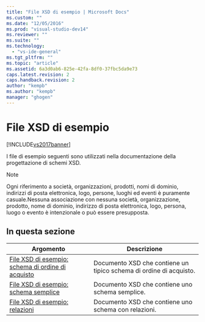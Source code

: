 ```yaml
---
title: "File XSD di esempio | Microsoft Docs"
ms.custom: ""
ms.date: "12/05/2016"
ms.prod: "visual-studio-dev14"
ms.reviewer: ""
ms.suite: ""
ms.technology: 
  - "vs-ide-general"
ms.tgt_pltfrm: ""
ms.topic: "article"
ms.assetid: 6a3d0ab6-825e-42fa-8df0-37fbc5da9e73
caps.latest.revision: 2
caps.handback.revision: 2
author: "kempb"
ms.author: "kempb"
manager: "ghogen"
---
```

# File XSD di esempio
[!INCLUDE[vs2017banner](../code-quality/includes/vs2017banner.md)]

I file di esempio seguenti sono utilizzati nella documentazione della progettazione di schemi XSD.  
  
> [!NOTE]
>  Ogni riferimento a società, organizzazioni, prodotti, nomi di dominio, indirizzi di posta elettronica, logo, persone, luoghi ed eventi è puramente casuale.Nessuna associazione con nessuna società, organizzazione, prodotto, nome di dominio, indirizzo di posta elettronica, logo, persona, luogo o evento è intenzionale o può essere presupposta.  
  
## In questa sezione  
  
|Argomento|Descrizione|  
|---------------|-----------------|  
|[File XSD di esempio: schema di ordine di acquisto](../xml-tools/sample-xsd-file-purchase-order-schema.md)|Documento XSD che contiene un tipico schema di ordine di acquisto.|  
|[File XSD di esempio: schema semplice](../xml-tools/sample-xsd-file-simple-schema.md)|Documento XSD che contiene uno schema semplice.|  
|[File XSD di esempio: relazioni](../xml-tools/sample-xsd-file-relationships.md)|Documento XSD che contiene uno schema con relazioni.|